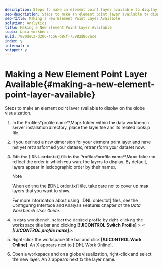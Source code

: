 ```yaml
---
description: Steps to make an element point layer available to display on the globe visualization.
seo-description: Steps to make an element point layer available to display on the globe visualization.
seo-title: Making a New Element Point Layer Available
solution: Analytics
title: Making a New Element Point Layer Available
topic: Data workbench
uuid: 7880de63-d206-4c56-b8cf-75882d867ace
index: y
internal: n
snippet: y
---
```


# Making a New Element Point Layer Available{#making-a-new-element-point-layer-available}

Steps to make an element point layer available to display on the globe visualization.

1. In the Profiles\*profile name*\Maps folder within the data workbench server installation directory, place the layer file and its related lookup file.
1. If you defined a new dimension for your element point layer and have not yet retransformed your dataset, retransform your dataset now.
1. Edit the [!DNL order.txt] file in the Profiles\*profile name*\Maps folder to reflect the order in which you want the layers to display. By default, layers appear in lexicographic order by their names.

   >[!NOTE]
   >
   >When editing the [!DNL order.txt] file, take care not to cover up map layers that you want to show.

   For more information about using [!DNL order.txt] files, see the Configuring Interface and Analysis Features chapter of the *Data Workbench User Guide*. 

1. In data workbench, select the desired profile by right-clicking the workspace title bar and clicking **[!UICONTROL Switch Profile]** > *< **[!UICONTROL profile name]**>*.
1. Right-click the workspace title bar and click **[!UICONTROL Work Online]**. An X appears next to [!DNL Work Online].
1. Open a workspace and on a globe visualization, right-click and select the new layer. An X appears next to the layer name.
